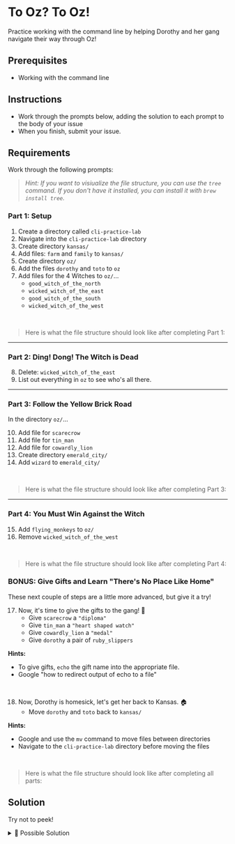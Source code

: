 # To Oz? To Oz!

Practice working with the command line by helping Dorothy and her gang navigate
their way through Oz!

## Prerequisites

- Working with the command line

## Instructions

* Work through the prompts below, adding the solution to each prompt to the
   body of your issue
* When you finish, submit your issue.

## Requirements

Work through the following prompts:

> _Hint: If you want to visiualize the file structure, you can use the `tree` command. If you don't have it installed, you can install it with `brew install tree`._

### Part 1: Setup

1. Create a directory called `cli-practice-lab`
2. Navigate into the `cli-practice-lab` directory
3. Create directory `kansas/`
4. Add files: `farm` and `family` to `kansas/`
5. Create directory `oz/`
6. Add the files `dorothy` and `toto` to `oz`
7. Add files for the 4 Witches to `oz/`...
   - `good_witch_of_the_north`
   - `wicked_witch_of_the_east`
   - `good_witch_of_the_south`
   - `wicked_witch_of_the_west`

<br>

> Here is what the file structure should look like after completing Part 1:

<!-- ![Oz Part 1 File Struckture](../hmwk-assets/cli-part1-tree.png) -->

---

### Part 2: Ding! Dong! The Witch is Dead

8. Delete: `wicked_witch_of_the_east`
9. List out everything in `oz` to see who's all there.

---

### Part 3: Follow the Yellow Brick Road

In the directory `oz/`...

10. Add file for `scarecrow`
11. Add file for `tin_man`
12. Add file for `cowardly_lion`
13. Create directory `emerald_city/`
14. Add `wizard` to `emerald_city/`

<br>

> Here is what the file structure should look like after completing Part 3:

<!-- ![Oz Part 3 File Structure](../hmwk-assets/cli-part3-tree.png) -->

---

### Part 4: You Must Win Against the Witch

15. Add `flying_monkeys` to `oz/`
16. Remove `wicked_witch_of_the_west`

<br>

> Here is what the file structure should look like after completing Part 4:

<!-- ![Oz Part 4 File Struckture](../hmwk-assets/cli-part4-tree.png) -->

### BONUS: Give Gifts and Learn "There's No Place Like Home"

These next couple of steps are a little more advanced, but give it a try!


17. Now, it's time to give the gifts to the gang! 🎁
      - Give `scarecrow` a `"diploma"`
      - Give `tin_man` a `"heart shaped watch"`
      - Give `cowardly_lion` a `"medal"`
      - Give `dorothy` a pair of `ruby_slippers`
 
**Hints:**
- To give gifts, `echo` the gift name into the appropriate file.
- Google "how to redirect output of echo to a file"
<br>


18. Now, Dorothy is homesick, let's get her back to Kansas. 🏠
    - Move `dorothy` and `toto` back to `kansas/`

**Hints:** 
- Google and use the `mv` command to move files between directories
- Navigate to the `cli-practice-lab` directory before moving the files
<br>


> Here is what the file structure should look like after completing all parts:

<!-- ![Oz Final File Struckture](../hmwk-assets/cli-final-tree.png) -->


## Solution

Try not to peek!

<details>

<summary> 🔎 Possible Solution</summary>
   
```markdown

## Part 1: Setup

1.  mkdir cli-practice-lab
2.  cd cli-practice-lab
3.  mkdir kansas
4.  touch kansas/farm kansas/family
5.  mkdir oz
6.  touch oz/dorothy oz/toto
7.  touch oz/good_witch_of_the_north oz/wicked_witch_of_the_east oz/good_witch_of_the_south oz/wicked_witch_of_the_west

> question 7 can also be done in 4 seperate commands, one for each witch.

## Part 2: Ding! Dong! The Witch is Dead

8.  rm oz/wicked_witch_of_the_east
9.  ls oz

## Part 3: Follow the Yellow Brick Road

> cd into the directory oz

10. touch scarecrow
11. touch tin_man
12. touch cowardly_lion
13. mkdir emerald_city
14. touch emerald_city/wizard

## Part 4: You Must Win Against the Witch

> if you are not already in the oz directory, cd into it

15. touch flying_monkeys
16. rm wicked_witch_of_the_west

## Part 5: Give Gifts and Learn "There's No Place Like Home"

17a. echo "diploma" > scarecrow
17b. echo "heart shaped watch" > tin_man
17c. echo "medal" > cowardly_lion
17d. echo "ruby_slippers" > dorothy

> You can check the contents of the files with `cat`. For Example, `cat scarecrow`.

18. cd cli-practice-lab  
    mv oz/dorothy oz/toto kansas/

```
</details>


